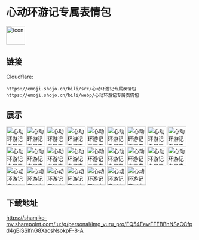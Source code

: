 # 心动环游记专属表情包
<img src="https://emoji.shojo.cn/bili/src/心动环游记专属表情包/icon.png" width="50" height="50" alt="icon">

## 链接
Cloudflare:
```
https://emoji.shojo.cn/bili/src/心动环游记专属表情包
https://emoji.shojo.cn/bili/webp/心动环游记专属表情包
```
## 展示
<img src="https://emoji.shojo.cn/bili/src/心动环游记专属表情包/心动环游记专属表情包-元气满满.png" width="50" height="50" alt="心动环游记专属表情包-元气满满">
<img src="https://emoji.shojo.cn/bili/src/心动环游记专属表情包/心动环游记专属表情包-乖巧.png" width="50" height="50" alt="心动环游记专属表情包-乖巧">
<img src="https://emoji.shojo.cn/bili/src/心动环游记专属表情包/心动环游记专属表情包-要礼物.png" width="50" height="50" alt="心动环游记专属表情包-要礼物">
<img src="https://emoji.shojo.cn/bili/src/心动环游记专属表情包/心动环游记专属表情包-抱抱我.png" width="50" height="50" alt="心动环游记专属表情包-抱抱我">
<img src="https://emoji.shojo.cn/bili/src/心动环游记专属表情包/心动环游记专属表情包-冲鸭.png" width="50" height="50" alt="心动环游记专属表情包-冲鸭">
<img src="https://emoji.shojo.cn/bili/src/心动环游记专属表情包/心动环游记专属表情包-发心心.png" width="50" height="50" alt="心动环游记专属表情包-发心心">
<img src="https://emoji.shojo.cn/bili/src/心动环游记专属表情包/心动环游记专属表情包-天呐.png" width="50" height="50" alt="心动环游记专属表情包-天呐">
<img src="https://emoji.shojo.cn/bili/src/心动环游记专属表情包/心动环游记专属表情包-吃手手.png" width="50" height="50" alt="心动环游记专属表情包-吃手手">
<img src="https://emoji.shojo.cn/bili/src/心动环游记专属表情包/心动环游记专属表情包-委屈.png" width="50" height="50" alt="心动环游记专属表情包-委屈">
<img src="https://emoji.shojo.cn/bili/src/心动环游记专属表情包/心动环游记专属表情包-撒花.png" width="50" height="50" alt="心动环游记专属表情包-撒花">
<img src="https://emoji.shojo.cn/bili/src/心动环游记专属表情包/心动环游记专属表情包-520.png" width="50" height="50" alt="心动环游记专属表情包-520">
<img src="https://emoji.shojo.cn/bili/src/心动环游记专属表情包/心动环游记专属表情包-捧花.png" width="50" height="50" alt="心动环游记专属表情包-捧花">
<img src="https://emoji.shojo.cn/bili/src/心动环游记专属表情包/心动环游记专属表情包-亲亲.png" width="50" height="50" alt="心动环游记专属表情包-亲亲">
<img src="https://emoji.shojo.cn/bili/src/心动环游记专属表情包/心动环游记专属表情包-眼冒爱心.png" width="50" height="50" alt="心动环游记专属表情包-眼冒爱心">
<img src="https://emoji.shojo.cn/bili/src/心动环游记专属表情包/心动环游记专属表情包-爱你.png" width="50" height="50" alt="心动环游记专属表情包-爱你">
<img src="https://emoji.shojo.cn/bili/src/心动环游记专属表情包/心动环游记专属表情包-宝宝害怕.png" width="50" height="50" alt="心动环游记专属表情包-宝宝害怕">
<img src="https://emoji.shojo.cn/bili/src/心动环游记专属表情包/心动环游记专属表情包-心动.png" width="50" height="50" alt="心动环游记专属表情包-心动">
<img src="https://emoji.shojo.cn/bili/src/心动环游记专属表情包/心动环游记专属表情包-害羞羞.png" width="50" height="50" alt="心动环游记专属表情包-害羞羞">
<img src="https://emoji.shojo.cn/bili/src/心动环游记专属表情包/心动环游记专属表情包-期待.png" width="50" height="50" alt="心动环游记专属表情包-期待">
<img src="https://emoji.shojo.cn/bili/src/心动环游记专属表情包/心动环游记专属表情包-喝奶茶.png" width="50" height="50" alt="心动环游记专属表情包-喝奶茶">
<img src="https://emoji.shojo.cn/bili/src/心动环游记专属表情包/心动环游记专属表情包-比心.png" width="50" height="50" alt="心动环游记专属表情包-比心">
<img src="https://emoji.shojo.cn/bili/src/心动环游记专属表情包/心动环游记专属表情包-收到.png" width="50" height="50" alt="心动环游记专属表情包-收到">
<img src="https://emoji.shojo.cn/bili/src/心动环游记专属表情包/心动环游记专属表情包-贴贴.png" width="50" height="50" alt="心动环游记专属表情包-贴贴">
<img src="https://emoji.shojo.cn/bili/src/心动环游记专属表情包/心动环游记专属表情包-好稀饭.png" width="50" height="50" alt="心动环游记专属表情包-好稀饭">
<img src="https://emoji.shojo.cn/bili/src/心动环游记专属表情包/心动环游记专属表情包-打call.png" width="50" height="50" alt="心动环游记专属表情包-打call">

## 下载地址

https://shamiko-my.sharepoint.com/:u:/g/personal/img_yuru_pro/EQ54EewFFEBBhNSzCCfpd4gBISSIfnG8XacsNsokpF-8-A